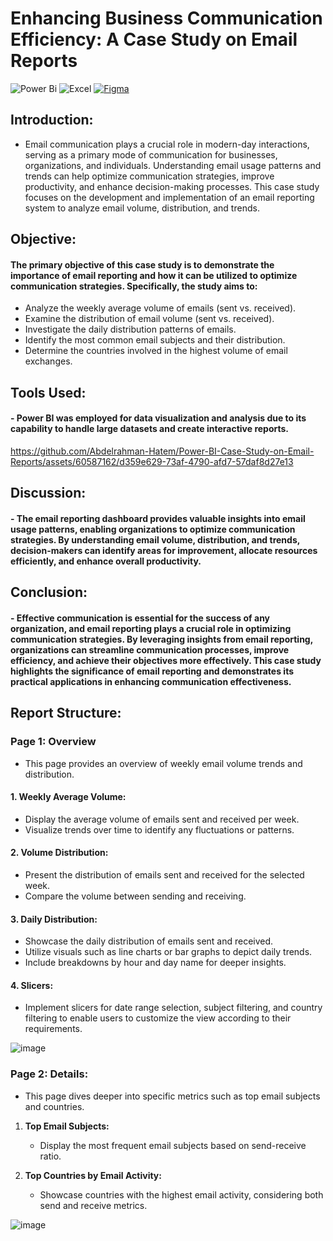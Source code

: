 # Enhancing Business Communication Efficiency: A Case Study on Email Reports

![Power Bi](https://img.shields.io/badge/power_bi-F2C811?style=for-the-badge&logo=powerbi&logoColor=black) 
![Excel](https://img.shields.io/badge/Microsoft%20Excel-217346.svg?style=for-the-badge&logo=Microsoft-Excel&logoColor=white) 
[![Figma](https://img.shields.io/badge/Figma-F24E1E?style=for-the-badge&logo=figma&logoColor=white)](https://www.figma.com/)

## Introduction:

- Email communication plays a crucial role in modern-day interactions, serving as a primary mode of communication for businesses, organizations, and individuals. Understanding email usage patterns and trends can help optimize communication strategies, improve productivity, and enhance decision-making processes. This case study focuses on the development and implementation of an email reporting system to analyze email volume, distribution, and trends.


## Objective:

#### The primary objective of this case study is to demonstrate the importance of email reporting and how it can be utilized to optimize communication strategies. Specifically, the study aims to:

- Analyze the weekly average volume of emails (sent vs. received).
- Examine the distribution of email volume (sent vs. received).
- Investigate the daily distribution patterns of emails.
- Identify the most common email subjects and their distribution.
- Determine the countries involved in the highest volume of email exchanges.

## Tools Used:
#### - Power BI was employed for data visualization and analysis due to its capability to handle large datasets and create interactive reports.



https://github.com/Abdelrahman-Hatem/Power-BI-Case-Study-on-Email-Reports/assets/60587162/d359e629-73af-4790-afd7-57daf8d27e13



## Discussion:
#### - The email reporting dashboard provides valuable insights into email usage patterns, enabling organizations to optimize communication strategies. By understanding email volume, distribution, and trends, decision-makers can identify areas for improvement, allocate resources efficiently, and enhance overall productivity.

## Conclusion:
#### - Effective communication is essential for the success of any organization, and email reporting plays a crucial role in optimizing communication strategies. By leveraging insights from email reporting, organizations can streamline communication processes, improve efficiency, and achieve their objectives more effectively. This case study highlights the significance of email reporting and demonstrates its practical applications in enhancing communication effectiveness.


## Report Structure:

### Page 1: Overview
- This page provides an overview of weekly email volume trends and distribution.

#### 1. **Weekly Average Volume:**
   - Display the average volume of emails sent and received per week.
   - Visualize trends over time to identify any fluctuations or patterns.

#### 2. **Volume Distribution:**
   - Present the distribution of emails sent and received for the selected week.
   - Compare the volume between sending and receiving.

#### 3. **Daily Distribution:**
   - Showcase the daily distribution of emails sent and received.
   - Utilize visuals such as line charts or bar graphs to depict daily trends.
   - Include breakdowns by hour and day name for deeper insights.

#### 4. **Slicers:**
   - Implement slicers for date range selection, subject filtering, and country filtering to enable users to customize the view according to their requirements.

![image](https://github.com/Abdelrahman-Hatem/Power-BI-Case-Study-on-Email-Reports/assets/60587162/fd5b6813-aa13-4b4b-af89-7e9fb0e40bf4)



### Page 2: Details:
- This page dives deeper into specific metrics such as top email subjects and countries.

1. **Top Email Subjects:**
   - Display the most frequent email subjects based on send-receive ratio.

2. **Top Countries by Email Activity:**
   - Showcase countries with the highest email activity, considering both send and receive metrics.
  
![image](https://github.com/Abdelrahman-Hatem/Power-BI-Case-Study-on-Email-Reports/assets/60587162/48ee172a-ae90-4761-9fd5-68cd1b504655)


